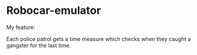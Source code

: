 # Robocar-emulator

My feature:

Each police patrol gets a time measure which checks when they caught a gangster for the last time.
